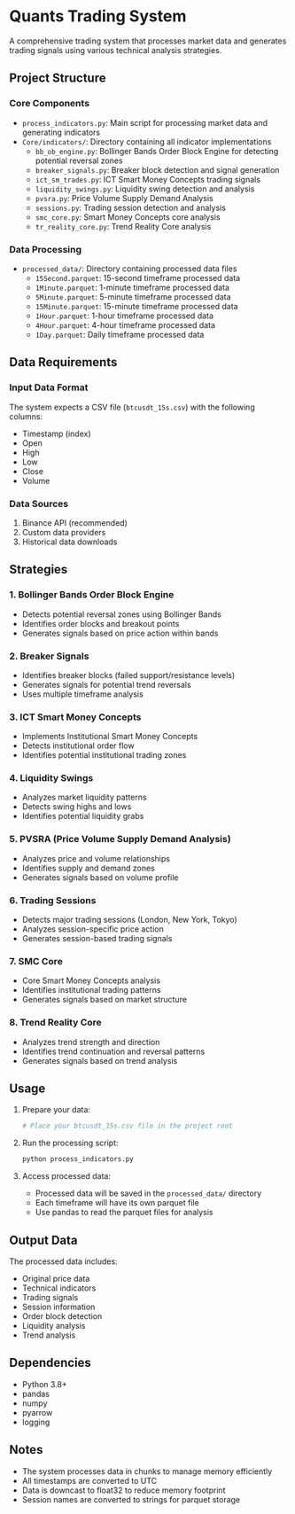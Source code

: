 # Quants Trading System

A comprehensive trading system that processes market data and generates trading signals using various technical analysis strategies.

## Project Structure

### Core Components

- `process_indicators.py`: Main script for processing market data and generating indicators
- `Core/indicators/`: Directory containing all indicator implementations
  - `bb_ob_engine.py`: Bollinger Bands Order Block Engine for detecting potential reversal zones
  - `breaker_signals.py`: Breaker block detection and signal generation
  - `ict_sm_trades.py`: ICT Smart Money Concepts trading signals
  - `liquidity_swings.py`: Liquidity swing detection and analysis
  - `pvsra.py`: Price Volume Supply Demand Analysis
  - `sessions.py`: Trading session detection and analysis
  - `smc_core.py`: Smart Money Concepts core analysis
  - `tr_reality_core.py`: Trend Reality Core analysis

### Data Processing

- `processed_data/`: Directory containing processed data files
  - `15Second.parquet`: 15-second timeframe processed data
  - `1Minute.parquet`: 1-minute timeframe processed data
  - `5Minute.parquet`: 5-minute timeframe processed data
  - `15Minute.parquet`: 15-minute timeframe processed data
  - `1Hour.parquet`: 1-hour timeframe processed data
  - `4Hour.parquet`: 4-hour timeframe processed data
  - `1Day.parquet`: Daily timeframe processed data

## Data Requirements

### Input Data Format
The system expects a CSV file (`btcusdt_15s.csv`) with the following columns:
- Timestamp (index)
- Open
- High
- Low
- Close
- Volume

### Data Sources
1. Binance API (recommended)
2. Custom data providers
3. Historical data downloads

## Strategies

### 1. Bollinger Bands Order Block Engine
- Detects potential reversal zones using Bollinger Bands
- Identifies order blocks and breakout points
- Generates signals based on price action within bands

### 2. Breaker Signals
- Identifies breaker blocks (failed support/resistance levels)
- Generates signals for potential trend reversals
- Uses multiple timeframe analysis

### 3. ICT Smart Money Concepts
- Implements Institutional Smart Money Concepts
- Detects institutional order flow
- Identifies potential institutional trading zones

### 4. Liquidity Swings
- Analyzes market liquidity patterns
- Detects swing highs and lows
- Identifies potential liquidity grabs

### 5. PVSRA (Price Volume Supply Demand Analysis)
- Analyzes price and volume relationships
- Identifies supply and demand zones
- Generates signals based on volume profile

### 6. Trading Sessions
- Detects major trading sessions (London, New York, Tokyo)
- Analyzes session-specific price action
- Generates session-based trading signals

### 7. SMC Core
- Core Smart Money Concepts analysis
- Identifies institutional trading patterns
- Generates signals based on market structure

### 8. Trend Reality Core
- Analyzes trend strength and direction
- Identifies trend continuation and reversal patterns
- Generates signals based on trend analysis

## Usage

1. Prepare your data:
   ```bash
   # Place your btcusdt_15s.csv file in the project root
   ```

2. Run the processing script:
   ```bash
   python process_indicators.py
   ```

3. Access processed data:
   - Processed data will be saved in the `processed_data/` directory
   - Each timeframe will have its own parquet file
   - Use pandas to read the parquet files for analysis

## Output Data

The processed data includes:
- Original price data
- Technical indicators
- Trading signals
- Session information
- Order block detection
- Liquidity analysis
- Trend analysis

## Dependencies

- Python 3.8+
- pandas
- numpy
- pyarrow
- logging

## Notes

- The system processes data in chunks to manage memory efficiently
- All timestamps are converted to UTC
- Data is downcast to float32 to reduce memory footprint
- Session names are converted to strings for parquet storage
